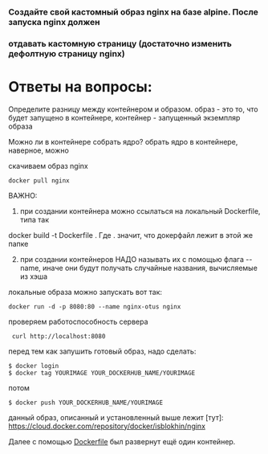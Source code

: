 ### Создайте свой кастомный образ nginx на базе alpine. После запуска nginx должен
### отдавать кастомную страницу (достаточно изменить дефолтную страницу nginx)


# Ответы на вопросы:

Определите разницу между контейнером и образом.
образ - это то, что будет запущено в контейнере, контейнер - запущенный экземпляр образа 

Можно ли в контейнере собрать ядро? 
обрать ядро в контейнере, наверное, можно


скачиваем образ nginx
```
docker pull nginx
```
ВАЖНО:

1. при создании контейнера можно ссылаться на локальный Dockerfile, типа так

docker build -t Dockerfile . Где . значит, что докерфайл лежит в этой же папке

2. при создании контейнеров НАДО называть их с помощью флага --name, иначе они будут получать случайные названия, вычисляемые из хэша

локальные образа можно запускать вот так:

```
docker run -d -p 8080:80 --name nginx-otus nginx
```
проверяем работоспособность сервера
```
 curl http://localhost:8080
```

перед тем как запушить готовый образ, надо сделать:
```
$ docker login
$ docker tag YOURIMAGE YOUR_DOCKERHUB_NAME/YOURIMAGE
```
потом
```
$ docker push YOUR_DOCKERHUB_NAME/YOURIMAGE
```

данный образ, описанный и установленный выше лежит [тут]: https://cloud.docker.com/repository/docker/isblokhin/nginx

Далее с помощью [Dockerfile](https://github.com/isblokhin/otus-linux/blob/master/homework/10/Dockerfile) был развернут ещё один контейнер.
